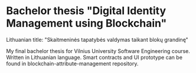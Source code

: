 # Bachelor thesis "Digital Identity Management using Blockchain"
Lithuanian title: "Skaitmeninės tapatybės valdymas taikant blokų grandinę"

My final bachelor thesis for Vilnius University Software Engineering course. Written in Lithuanian language. Smart contracts and UI prototype can
be found in blockchain-attribute-management repository.